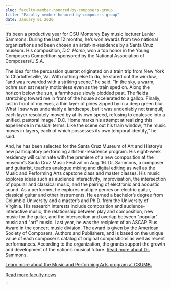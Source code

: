 ```yaml
---
slug: faculty-member-honored-by-composers-group
title: "Faculty member honored by composers group"
date: January 01 2020
---
```


 
<p>
  It’s been a productive year for CSU Monterey Bay music lecturer Lanier
  Sammons. During the last 12 months, he’s won awards from two national
  organizations and been chosen an artist-in-residence by a Santa Cruz museum.
  His composition, <em>D.C. Home</em>, won a top honor in the Young Composers
  Competition sponsored by the National Association of Composers/U.S.A.
</p>
<p>
  The idea for the percussion quartet originated on a train trip from New York
  to Charlottesville, Va. With nothing else to do, he stared out the window,
  “and was rewarded with a striking scene,” he said. “In the sky, a warm, ochre
  sun sat nearly motionless even as the train sped on. Along the horizon below
  the sun, a farmhouse slowly plodded past. The fields stretching toward me in
  front of the house accelerated to a gallop. Finally, just in front of my eyes,
  a thin layer of pines zipped by in a deep green blur. What I saw was
  undeniably a landscape, but it was undeniably not tranquil; each layer
  resolutely moved by at its own speed, refusing to coalesce into a unified,
  pastoral image.” D.C. Home marks his attempt at realizing this experience in
  musical terms. Like the scene out his train window, “the music moves in
  layers, each of which possesses its own temporal identity,” he said.
</p>
<p>
  And, he has been selected for the Santa Cruz Museum of Art and History’s new
  participatory performing artist-in-residence program. His eight-week residency
  will culminate with the premiere of a new composition at the museum’s Santa
  Cruz Music Festival on Aug. 16. Dr. Sammons, a composer and guitarist, teaches
  analogue mixing and digital editing as well as the Music and Performing Arts
  capstone class and master classes. His music explores ideas such as audience
  interactivity, improvisation, the intersection of popular and classical music,
  and the pairing of electronic and acoustic sound. As a performer, he explores
  multiple genres on electric guitar, classical guitar and other instruments. He
  earned a bachelor’s degree from Columbia University and a master’s and Ph.D.
  from the University of Virginia. His research interests include composition
  and audience-interactive music, the relationship between play and composition,
  new music for the guitar, and the intersection and overlap between "popular"
  music and "art" music. Last year, he was the recipient of an ASCAP Plus Award
  in the concert music division. The award is given by the American Society of
  Composers, Authors and Publishers, and is based on the unique value of each
  composer’s catalog of original compositions as well as recent performances.
  According to the organization, the grants support the growth and development
  of the nation’s musical future.
  <a href="https://www.laniersammons.com/Main/">Read more about Dr. Sammons</a>.
</p>
<p>
  <a href="https://csumb.edu/music"
    >Learn more about the Music and Performing Arts program at CSUMB.</a
  >
</p>
<p>
  <a href="https://news.csumb.edu/news/2012/nov/25/faculty-highlights"
    >Read more faculty news</a
  >
</p>
```
